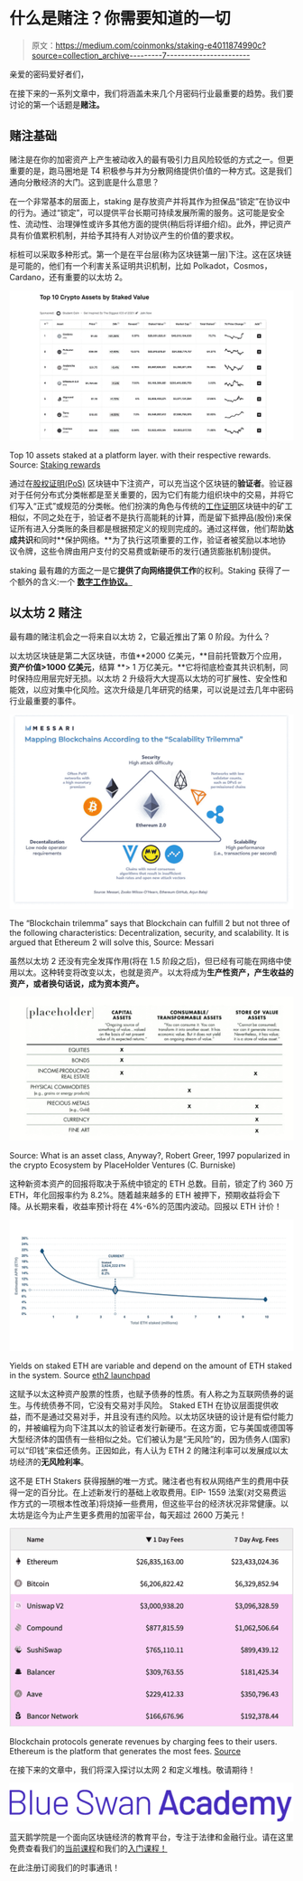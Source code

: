 # 什么是赌注？你需要知道的一切

> 原文：<https://medium.com/coinmonks/staking-e4011874990c?source=collection_archive---------7----------------------->

亲爱的密码爱好者们，

在接下来的一系列文章中，我们将涵盖未来几个月密码行业最重要的趋势。我们要讨论的第一个话题是**赌注。**

## **赌注基础**

赌注是在你的加密资产上产生被动收入的最有吸引力且风险较低的方式之一。但更重要的是，跑马圈地是 T4 积极参与并为分散网络提供价值的一种方式。这是我们通向分散经济的大门。这到底是什么意思？

在一个非常基本的层面上，staking 是存放资产并将其作为担保品“锁定”在协议中的行为。通过“锁定”，可以提供平台长期可持续发展所需的服务。这可能是安全性、流动性、治理弹性或许多其他方面的提供(稍后将详细介绍)。此外，押记资产具有价值累积机制，并给予其持有人对协议产生的价值的要求权。

标桩可以采取多种形式。第一个是在平台层(称为区块链第一层)下注。这在区块链是可能的，他们有一个利害关系证明共识机制，比如 Polkadot，Cosmos，Cardano，还有重要的以太坊 2。

![](img/4417f7b12c366fb4f61c3c39474de92c.png)

Top 10 assets staked at a platform layer. with their respective rewards. Source: [Staking rewards](https://www.stakingrewards.com/)

通过在[股权证明(PoS)](https://ethereum.org/en/developers/docs/consensus-mechanisms/pos/) 区块链中下注资产，可以充当这个区块链的**验证者**。验证器对于任何分布式分类帐都是至关重要的，因为它们有能力组织块中的交易，并将它们写入“正式”或规范的分类帐。他们扮演的角色与传统的[工作证明](https://ethereum.org/en/developers/docs/consensus-mechanisms/pow/)区块链中的矿工相似，不同之处在于，验证者不是执行高能耗的计算，而是留下抵押品(股份)来保证所有进入分类账的条目都是根据预定义的规则完成的。通过这样做，他们帮助**达成共识**和同时**保护网络。**为了执行这项重要的工作，验证者被奖励以本地协议令牌，这些令牌由用户支付的交易费或新硬币的发行(通货膨胀机制)提供。

staking 最有趣的方面之一是它**提供了向网络提供工作**的权利。Staking 获得了一个额外的含义:一个 [**数字工作协议。**](https://drive.google.com/file/d/13-s15SvCIUBukhSZiNkpd0sTff3izQ5G/view)

## **以太坊 2 赌注**

最有趣的赌注机会之一将来自以太坊 2，它最近推出了第 0 阶段。为什么？

以太坊区块链是第二大区块链，市值**2000 亿美元，**目前托管数万个应用，**资产价值>1000 亿美元**，结算 **> 1 万亿美元。**它将彻底检查其共识机制，同时保持应用层完好无损。以太坊 2 升级将大大提高以太坊的可扩展性、安全性和能效，以应对集中化风险。这次升级是几年研究的结果，可以说是过去几年中密码行业最重要的事件。

![](img/9eb975d1efbd40ef7fbce18bcd745233.png)

The “Blockchain trilemma” says that Blockchain can fulfill 2 but not three of the following characteristics: Decentralization, security, and scalability. It is argued that Ethereum 2 will solve this, Source: Messari

虽然以太坊 2 还没有完全发挥作用(将在 1.5 阶段之后)，但已经有可能在网络中使用以太。这种转变将改变以太，也就是资产。以太将成为**生产性资产，**产生收益的资产，或者换句话说，成为**资本资产。**

![](img/e96d77ece0c11634f7c7ae8860555a3d.png)

Source: What is an asset class, Anyway?, Robert Greer, 1997 popularized in the crypto Ecosystem by PlaceHolder Ventures (C. Burniske)

这种新资本资产的回报将取决于系统中锁定的 ETH 总数。目前，锁定了约 360 万 ETH，年化回报率约为 8.2%。随着越来越多的 ETH 被押下，预期收益将会下降。从长期来看，收益率预计将在 4%-6%的范围内波动。回报以 ETH 计价！

![](img/40b030e3c5a5373de4a5fdf8425dabf9.png)

Yields on staked ETH are variable and depend on the amount of ETH staked in the system. Source [eth2 launchpad](https://launchpad.ethereum.org/en/)

这赋予以太这种资产股票的性质，也赋予债券的性质。有人称之为互联网债券的诞生。与传统债券不同，它没有交易对手风险。 Staked ETH 在协议层面提供收益，而不是通过交易对手，并且没有违约风险。以太坊区块链的设计是有偿付能力的，并被编程为向下注其以太的验证者发行新硬币。在这方面，它与美国或德国等大型经济体的国债有一些相似之处。它们被认为是“无风险”的，因为债务人(国家)可以“印钱”来偿还债务。正因如此，有人认为 ETH 2 的赌注利率可以发展成以太坊经济的**无风险利率**。

这不是 ETH Stakers 获得报酬的唯一方式。赌注者也有权从网络产生的费用中获得一定的百分比。在上述新发行的基础上收取费用。EIP- 1559 法案(对交易费运作方式的一项根本性改革)将烧掉一些费用，但这些平台的经济状况非常健康。以太坊是迄今为止产生更多费用的加密平台，每天超过 2600 万美元！

![](img/5befe81f55c72b2fa97ab03bf0b9ba68.png)

Blockchain protocols generate revenues by charging fees to their users. Ethereum is the platform that generates the most fees. [Source](https://cryptofees.info/)

在接下来的文章中，我们将深入探讨以太网 2 和定义堆栈。敬请期待！

![](img/86c55ac940587fb5d64d238d8f0f197d.png)

蓝天鹅学院是一个面向区块链经济的教育平台，专注于法律和金融行业。请在这里免费查看我们的[当前课程](https://academy.blue-swan.io/)和我们的[入门课程！](https://academy.blue-swan.io/offers/EdvPmH95/checkout?utm_source=Medium&utm_medium=Article&utm_campaign=Free_Access)

在此注册订阅我们的时事通讯！